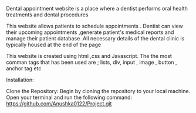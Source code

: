 Dental appointment website is a place where a dentist performs oral health treatments and dental procedures 

This website allows patients to schedule appointments . Dentist can view their upcoming appointments ,generate patient's medical reports and manage their patient database .All necessary details of the dental clinic is typically housed at the end of the page 

This website is created using html ,css and Javascript. The the most comman tags that has been used are ; lists, div, input  , image , button , anchor tag etc 

Installation:

Clone the Repository: Begin by cloning the repository to your local machine. Open your terminal and run the following command:
https://github.com/Anushka0122/Project.git

